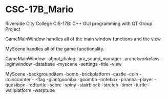 # CSC-17B_Mario

Riverside City College
CIS-17B: C++ GUI programming with QT
Group Project

GameMainWindow handles all of the main window functions and the view

MyScene handles all of the game functionality. 


GameMainWindow
	-about_dialog
	-ara_sound_manager
	-aranetworkclass
	-loginwindow
		-database
	-myscene
	-settings
	-title
	-view


MyScene
	-backgrounditem
	-bomb
	-brickplatform
	-castle
	-coin
	-coincounter
	-
	-flag
	-giantgoomba
	-goomba
	-notebox
	-piranha
	-player
	-questbox
	-redturtle
	-score
	-spiny
	-stairblock
	-stretch
	-timer
	-turtle
	-wallplatform
	-warptube


